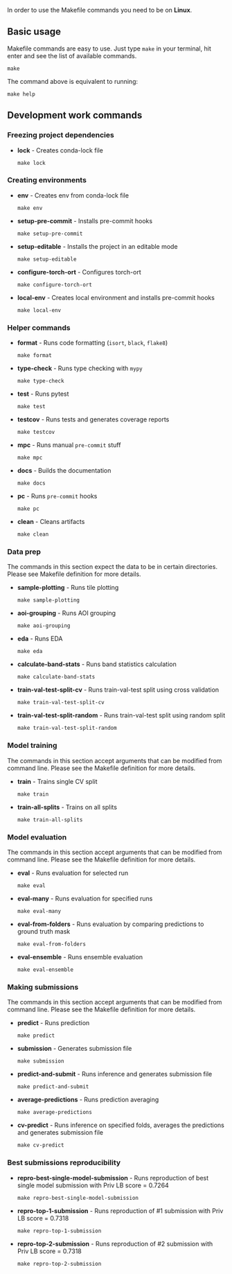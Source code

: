 In order to use the Makefile commands you need to be on **Linux**.

## Basic usage

Makefile commands are easy to use. Just type `make` in your terminal, hit enter and see the list of available commands.

```shell
make
```

The command above is equivalent to running:

```shell
make help
```

## Development work commands

### Freezing project dependencies

* **lock** - Creates conda-lock file

    ```shell
    make lock
    ```

### Creating environments

* **env** - Creates env from conda-lock file

    ```shell
    make env
    ```

* **setup-pre-commit** - Installs pre-commit hooks

    ```shell
    make setup-pre-commit
    ```

* **setup-editable** - Installs the project in an editable mode

    ```shell
    make setup-editable
    ```

* **configure-torch-ort** - Configures torch-ort

    ```shell
    make configure-torch-ort
    ```

* **local-env** - Creates local environment and installs pre-commit hooks

    ```shell
    make local-env
    ```

### Helper commands

* **format** - Runs code formatting (`isort`, `black`, `flake8`)

    ```shell
    make format
    ```

* **type-check** - Runs type checking with `mypy`

    ```shell
    make type-check
    ```

* **test** - Runs pytest

    ```shell
    make test
    ```

* **testcov** - Runs tests and generates coverage reports

    ```shell
    make testcov
    ```

* **mpc** - Runs manual `pre-commit` stuff

    ```shell
    make mpc
    ```

* **docs** - Builds the documentation

    ```shell
    make docs
    ```

* **pc** - Runs `pre-commit` hooks

    ```shell
    make pc
    ```

* **clean** - Cleans artifacts

    ```shell
    make clean
    ```

### Data prep

The commands in this section expect the data to be in certain directories.
Please see Makefile definition for more details.

* **sample-plotting** - Runs tile plotting

    ```shell
    make sample-plotting
    ```

* **aoi-grouping** - Runs AOI grouping

    ```shell
    make aoi-grouping
    ```

* **eda** - Runs EDA

    ```shell
    make eda
    ```

* **calculate-band-stats** - Runs band statistics calculation

    ```shell
    make calculate-band-stats
    ```

* **train-val-test-split-cv** - Runs train-val-test split using cross validation

    ```shell
    make train-val-test-split-cv
    ```

* **train-val-test-split-random** - Runs train-val-test split using random split

    ```shell
    make train-val-test-split-random
    ```


### Model training

The commands in this section accept arguments that can be modified from command line.
Please see the Makefile definition for more details.

* **train** - Trains single CV split

    ```shell
    make train
    ```

* **train-all-splits** - Trains on all splits

    ```shell
    make train-all-splits
    ```

### Model evaluation

The commands in this section accept arguments that can be modified from command line.
Please see the Makefile definition for more details.

* **eval** - Runs evaluation for selected run

    ```shell
    make eval
    ```

* **eval-many** - Runs evaluation for specified runs

    ```shell
    make eval-many
    ```

* **eval-from-folders** - Runs evaluation by comparing predictions to ground truth mask

    ```shell
    make eval-from-folders
    ```

* **eval-ensemble** - Runs ensemble evaluation

    ```shell
    make eval-ensemble
    ```

### Making submissions

The commands in this section accept arguments that can be modified from command line.
Please see the Makefile definition for more details.

* **predict** - Runs prediction

    ```shell
    make predict
    ```

* **submission** - Generates submission file

    ```shell
    make submission
    ```

* **predict-and-submit** - Runs inference and generates submission file

    ```shell
    make predict-and-submit
    ```

* **average-predictions** - Runs prediction averaging

    ```shell
    make average-predictions
    ```

* **cv-predict** - Runs inference on specified folds, averages the predictions and generates submission file

    ```shell
    make cv-predict
    ```

###  Best submissions reproducibility

* **repro-best-single-model-submission** - Runs reproduction of best single model submission with Priv LB score = 0.7264

    ```shell
    make repro-best-single-model-submission
    ```

* **repro-top-1-submission** - Runs reproduction of #1 submission with Priv LB score = 0.7318

    ```shell
    make repro-top-1-submission
    ```

* **repro-top-2-submission** - Runs reproduction of #2 submission with Priv LB score = 0.7318

    ```shell
    make repro-top-2-submission
    ```
